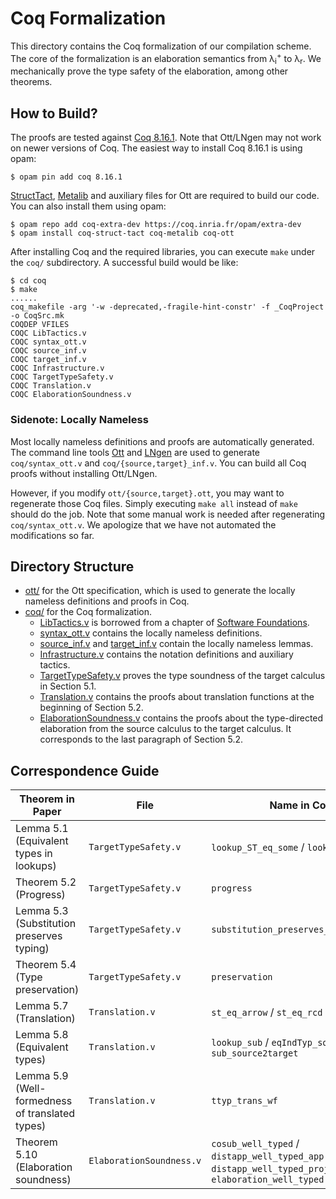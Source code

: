 # Coq Formalization

This directory contains the Coq formalization of our compilation scheme.
The core of the formalization is an elaboration semantics from λ<sub>i</sub><sup>+</sup> to λ<sub>r</sub>.
We mechanically prove the type safety of the elaboration, among other theorems.

## How to Build?

The proofs are tested against [Coq 8.16.1](https://github.com/coq/coq/releases/tag/V8.16.1).
Note that Ott/LNgen may not work on newer versions of Coq.
The easiest way to install Coq 8.16.1 is using opam:

```
$ opam pin add coq 8.16.1
```

[StructTact](https://github.com/uwplse/StructTact), [Metalib](https://github.com/plclub/metalib) and auxiliary files for Ott are required to build our code. You can also install them using opam:

```
$ opam repo add coq-extra-dev https://coq.inria.fr/opam/extra-dev
$ opam install coq-struct-tact coq-metalib coq-ott
```

After installing Coq and the required libraries, you can execute `make` under the `coq/` subdirectory. A successful build would be like:

```
$ cd coq
$ make
......
coq_makefile -arg '-w -deprecated,-fragile-hint-constr' -f _CoqProject -o CoqSrc.mk
COQDEP VFILES
COQC LibTactics.v
COQC syntax_ott.v
COQC source_inf.v
COQC target_inf.v
COQC Infrastructure.v
COQC TargetTypeSafety.v
COQC Translation.v
COQC ElaborationSoundness.v
```

### Sidenote: Locally Nameless

Most locally nameless definitions and proofs are automatically generated.
The command line tools [Ott](https://github.com/ott-lang/ott) and [LNgen](https://github.com/plclub/lngen) are used to generate `coq/syntax_ott.v` and `coq/{source,target}_inf.v`.
You can build all Coq proofs without installing Ott/LNgen.

However, if you modify `ott/{source,target}.ott`, you may want to regenerate those Coq files.
Simply executing `make all` instead of `make` should do the job.
Note that some manual work is needed after regenerating `coq/syntax_ott.v`.
We apologize that we have not automated the modifications so far.

## Directory Structure

- [ott/](./ott) for the Ott specification, which is used to generate the locally nameless definitions and proofs in Coq.
- [coq/](./coq) for the Coq formalization.
  + [LibTactics.v](./coq/LibTactics.v) is borrowed from a chapter of [Software Foundations](https://softwarefoundations.cis.upenn.edu/plf-current/LibTactics.html).
  + [syntax_ott.v](./coq/syntax_ott.v) contains the locally nameless definitions.
  + [source_inf.v](./coq/source_inf.v) and [target_inf.v](./coq/target_inf.v) contain the locally nameless lemmas.
  + [Infrastructure.v](./coq/Infrastructure.v) contains the notation definitions and auxiliary tactics.
  + [TargetTypeSafety.v](./coq/TargetTypeSafety.v) proves the type soundness of the target calculus in Section 5.1.
  + [Translation.v](./coq/Translation.v) contains the proofs about translation functions at the beginning of Section 5.2.
  + [ElaborationSoundness.v](./coq/ElaborationSoundness.v) contains the proofs about the type-directed elaboration from the source calculus to the target calculus. It corresponds to the last paragraph of Section 5.2.

## Correspondence Guide

| Theorem in Paper                                | File                     | Name in Coq                                                                                          |
| ----------------------------------------------- | ------------------------ | ---------------------------------------------------------------------------------------------------- |
| Lemma 5.1 (Equivalent types in lookups)         | `TargetTypeSafety.v`     | `lookup_ST_eq_some` / `lookup_eq`                                                                    |
| Theorem 5.2 (Progress)                          | `TargetTypeSafety.v`     | `progress`                                                                                           |
| Lemma 5.3 (Substitution preserves typing)       | `TargetTypeSafety.v`     | `substitution_preserves_typing_relax`                                                                |
| Theorem 5.4 (Type preservation)                 | `TargetTypeSafety.v`     | `preservation`                                                                                       |
| Lemma 5.7 (Translation)                         | `Translation.v`          | `st_eq_arrow` / `st_eq_rcd`                                                                          |
| Lemma 5.8 (Equivalent types)                    | `Translation.v`          | `lookup_sub` / `eqIndTyp_sound_alt_gen` / `sub_source2target`                                        |
| Lemma 5.9 (Well-formedness of translated types) | `Translation.v`          | `ttyp_trans_wf`                                                                                      |
| Theorem 5.10 (Elaboration soundness)            | `ElaborationSoundness.v` | `cosub_well_typed` / `distapp_well_typed_app` / `distapp_well_typed_proj` / `elaboration_well_typed` |
